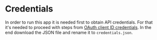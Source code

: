 # Credentials

In order to run this app it is needed first to obtain API credentials. For that
it's needed to proceed with steps from [OAuth client ID credentials]. In the end
download the JSON file and rename it to `credentials.json`.

  [OAuth client ID credentials]: https://developers.google.com/workspace/guides/create-credentials#oauth-client-id
